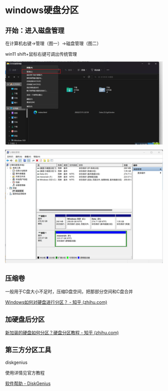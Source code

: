# windows硬盘分区

## 开始：进入磁盘管理

在计算机右键->管理（图一）->磁盘管理（图二）

win11 shift+鼠标右键可调出传统管理

![图1](../img/chap3-disk1.png)

![图2](../img/chap3-disk2.png)

## 压缩卷

一般用于C盘大小不足时，压缩D盘空间，把那部分空间和C盘合并

[Windows如何对硬盘进行分区？ - 知乎 (zhihu.com)](https://zhuanlan.zhihu.com/p/134176556)



## 加硬盘后分区

[新加装的硬盘如何分区？硬盘分区教程 - 知乎 (zhihu.com)](https://zhuanlan.zhihu.com/p/73456495)



## 第三方分区工具

diskgenius

使用详情见官方教程

[软件帮助 - DiskGenius](https://www.diskgenius.cn/help/)
